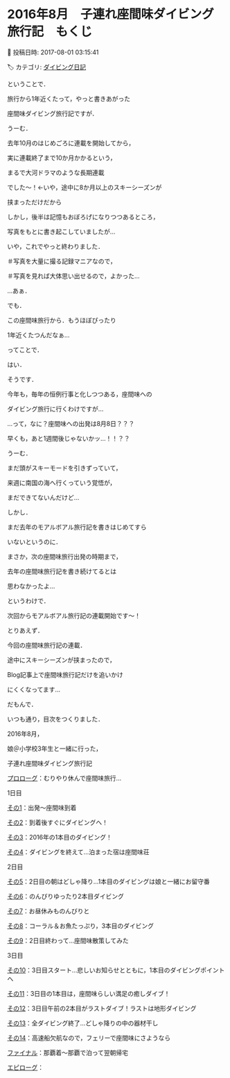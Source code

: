 # 2016年8月　子連れ座間味ダイビング旅行記　もくじ

📅 投稿日時: 2017-08-01 03:15:41

🏷️ カテゴリ: [ダイビング日記](ce3a7a8d424d112fce83ee85c81a0e344.md)

ということで．


旅行から1年近くたって，やっと書きあがった


座間味ダイビング旅行記ですが．





うーむ．


去年10月のはじめごろに連載を開始してから，


実に連載終了まで10か月かかるという，


まるで大河ドラマのような長期連載


でした～！←いや，途中に8か月以上のスキーシーズンが


挟まっただけだから





しかし，後半は記憶もおぼろげになりつつあるところ，


写真をもとに書き起こしていましたが…


いや，これでやっと終わりました．


＃写真を大量に撮る記録マニアなので，


＃写真を見れば大体思い出せるので，よかった…





…あぁ．


でも．


この座間味旅行から．もうほぼぴったり


1年近くたつんだなぁ…





ってことで．


はい．


そうです．


今年も，毎年の恒例行事と化しつつある，座間味への


ダイビング旅行に行くわけですが…





…って，なに？座間味への出発は8月8日？？？


早くも，あと1週間後じゃないかッ…！！？？


うーむ．


まだ頭がスキーモードを引きずっていて，


来週に南国の海へ行くっていう覚悟が，


まだできてないんだけど…





しかし．


まだ去年のモアルボアル旅行記を書きはじめてすら


いないというのに．


まさか，次の座間味旅行出発の時期まで，


去年の座間味旅行記を書き続けてるとは


思わなかったよ…





というわけで．


次回からモアルボアル旅行記の連載開始です～！





とりあえず．


今回の座間味旅行記の連載．


途中にスキーシーズンが挟まったので，


Blog記事上で座間味旅行記だけを追いかけ


にくくなってます…


だもんで．


いつも通り，目次をつくりました．





2016年8月，


娘＠小学校3年生と一緒に行った，


子連れ座間味ダイビング旅行記





[プロローグ](ed64b119f037a8b5c038e628d00d6627f.md)：むりやり休んで座間味旅行…





1日目


[その1](e42de699d5a612187fd4965093218d17c.md)：出発～座間味到着


[その2](e5b85e375c96526fe3556f0d0d674ca95.md)：到着後すぐにダイビングへ！


[その3](ece0fa02ee426b41a612e79ee172c7a11.md)：2016年の1本目のダイビング！


[その4](ee11100aad8ac730615ffb9b22dfd2fcd.md)：ダイビングを終えて…泊まった宿は座間味荘





2日目


[その5](e688b6e680a45167458fe90b99bda0450.md)：2日目の朝はどしゃ降り…1本目のダイビングは娘と一緒にお留守番


[その6](e8793764c10e5bafa74a6bd44a34a2079.md)：のんびりゆったり2本目ダイビング


[その7](ebf37ea45727e40024f54917fa69a0074.md)：お昼休みものんびりと


[その8](efc500f052d26adc1a5f68763c288ca2e.md)：コーラル＆お魚たっぷり，3本目のダイビング


[その9](ec796d3aa6dae79972bc14595c2bc5a1d.md)：2日目終わって…座間味散策してみた





3日目


[その10](e93b17e8bfd267e9f10b08450be6657b1.md)：3日目スタート…悲しいお知らせとともに，1本目のダイビングポイントへ


[その11](e1caf2974164fc7103c23124891f92119.md)：3日目の1本目は，座間味らしい満足の癒しダイブ！


[その12](e6d42a6c2c8ab09e68d303e45141b9807.md)：3日目午前の2本目がラストダイブ！ラストは地形ダイビング


[その13](ebbdfac4fe15e7e06f42e85ab22c73028.md)：全ダイビング終了…どしゃ降りの中の器材干し


[その14](efb2a043cab727f34fc94e58b10c1f616.md)：高速船欠航なので，フェリーで座間味にさようなら


[ファイナル](e5bf8e1502f113fa3cfeb92792917d260.md)：那覇着～那覇で泊って翌朝帰宅





[エピローグ](ebf32c512393fad400d146277de3e8ebd.md)：

